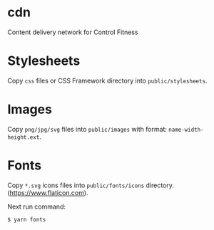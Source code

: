 # cdn
Content delivery network for Control Fitness

# Stylesheets

  Copy `css` files or CSS Framework directory into `public/stylesheets`.

# Images

Copy `png/jpg/svg` files into `public/images` with format: `name-width-height.ext`.

# Fonts

Copy `*.svg` icons files into `public/fonts/icons` directory. (https://www.flaticon.com).

Next run command:

    $ yarn fonts
